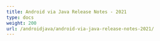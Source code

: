 ```yaml
---
title: Android via Java Release Notes - 2021
type: docs
weight: 200
url: /androidjava/android-via-java-release-notes-2021/
---
```



